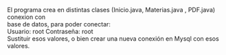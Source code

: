 El programa crea en distintas clases (Inicio.java, Materias.java , PDF.java) conexion con<br>
base de datos, para poder conectar:
<br>
Usuario: root   Contraseña: root
<br>
Sustituir esos valores, o bien crear una nueva conexión en Mysql con esos valores.
